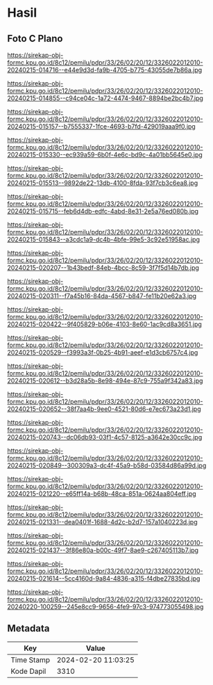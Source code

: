 # Hasil

## Foto C Plano

https://sirekap-obj-formc.kpu.go.id/8c12/pemilu/pdpr/33/26/02/20/12/3326022012010-20240215-014716--e44e9d3d-fa9b-4705-b775-43055de7b86a.jpg

https://sirekap-obj-formc.kpu.go.id/8c12/pemilu/pdpr/33/26/02/20/12/3326022012010-20240215-014855--c94ce04c-1a72-4474-9467-8894be2bc4b7.jpg

https://sirekap-obj-formc.kpu.go.id/8c12/pemilu/pdpr/33/26/02/20/12/3326022012010-20240215-015157--b7555337-1fce-4693-b7fd-429019aaa9f0.jpg

https://sirekap-obj-formc.kpu.go.id/8c12/pemilu/pdpr/33/26/02/20/12/3326022012010-20240215-015330--ec939a59-6b0f-4e6c-bd9c-4a01bb5645e0.jpg

https://sirekap-obj-formc.kpu.go.id/8c12/pemilu/pdpr/33/26/02/20/12/3326022012010-20240215-015513--9892de22-13db-4100-8fda-93f7cb3c6ea8.jpg

https://sirekap-obj-formc.kpu.go.id/8c12/pemilu/pdpr/33/26/02/20/12/3326022012010-20240215-015715--feb6d4db-edfc-4abd-8e31-2e5a76ed080b.jpg

https://sirekap-obj-formc.kpu.go.id/8c12/pemilu/pdpr/33/26/02/20/12/3326022012010-20240215-015843--a3cdc1a9-dc4b-4bfe-99e5-3c92e51958ac.jpg

https://sirekap-obj-formc.kpu.go.id/8c12/pemilu/pdpr/33/26/02/20/12/3326022012010-20240215-020207--1b43bedf-84eb-4bcc-8c59-3f7f5d14b7db.jpg

https://sirekap-obj-formc.kpu.go.id/8c12/pemilu/pdpr/33/26/02/20/12/3326022012010-20240215-020311--f7a45b16-84da-4567-b847-fe11b20e62a3.jpg

https://sirekap-obj-formc.kpu.go.id/8c12/pemilu/pdpr/33/26/02/20/12/3326022012010-20240215-020422--9f405829-b06e-4103-8e60-1ac9cd8a3651.jpg

https://sirekap-obj-formc.kpu.go.id/8c12/pemilu/pdpr/33/26/02/20/12/3326022012010-20240215-020529--f3993a3f-0b25-4b91-aeef-e1d3cb6757c4.jpg

https://sirekap-obj-formc.kpu.go.id/8c12/pemilu/pdpr/33/26/02/20/12/3326022012010-20240215-020612--b3d28a5b-8e98-494e-87c9-755a9f342a83.jpg

https://sirekap-obj-formc.kpu.go.id/8c12/pemilu/pdpr/33/26/02/20/12/3326022012010-20240215-020652--38f7aa4b-9ee0-4521-80d6-e7ec673a23d1.jpg

https://sirekap-obj-formc.kpu.go.id/8c12/pemilu/pdpr/33/26/02/20/12/3326022012010-20240215-020743--dc06db93-03f1-4c57-8125-a3642e30cc9c.jpg

https://sirekap-obj-formc.kpu.go.id/8c12/pemilu/pdpr/33/26/02/20/12/3326022012010-20240215-020849--300309a3-dc4f-45a9-b58d-03584d86a99d.jpg

https://sirekap-obj-formc.kpu.go.id/8c12/pemilu/pdpr/33/26/02/20/12/3326022012010-20240215-021220--e65ff14a-b68b-48ca-851a-0624aa804eff.jpg

https://sirekap-obj-formc.kpu.go.id/8c12/pemilu/pdpr/33/26/02/20/12/3326022012010-20240215-021331--dea0401f-1688-4d2c-b2d7-157a1040223d.jpg

https://sirekap-obj-formc.kpu.go.id/8c12/pemilu/pdpr/33/26/02/20/12/3326022012010-20240215-021437--3f86e80a-b00c-49f7-8ae9-c267405113b7.jpg

https://sirekap-obj-formc.kpu.go.id/8c12/pemilu/pdpr/33/26/02/20/12/3326022012010-20240215-021614--5cc4160d-9a84-4836-a315-f4dbe27835bd.jpg

https://sirekap-obj-formc.kpu.go.id/8c12/pemilu/pdpr/33/26/02/20/12/3326022012010-20240220-100259--245e8cc9-9656-4fe9-97c3-974773055498.jpg


## Metadata

| Key        | Value               |
| ---------- | ------------------- |
| Time Stamp | 2024-02-20 11:03:25 |
| Kode Dapil | 3310                |



